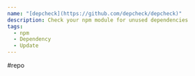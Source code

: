 ```yaml
---
name: "[depcheck](https://github.com/depcheck/depcheck)"
description: Check your npm module for unused dependencies
tags:
  - npm
  - Dependency
  - Update
---
```

#repo